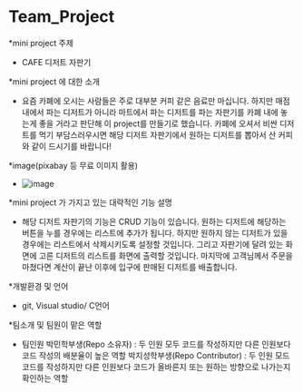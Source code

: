 # Team_Project
*mini project 주제
 - CAFE 디저트 자판기
 
*mini project 에 대한 소개
 - 요즘 카폐에 오시는 사람들은 주로 대부분 커피 같은 음료만 마십니다. 하지만 매점 내에서 파는 디저트가 아니라 마트에서 파는 디저트를 파는 
   자판기를 카폐 내에 놓는게 좋을 거라고 판단해 이 project를 만들기로 했습니다. 카폐에 오셔서 비싼 디저트를 먹기 부담스러우시면 해당 디저트 
   자판기에서 원하는 디저트를 뽑아서 산 커피와 같이 드시기를 바랍니다! 
 
*image(pixabay 등 무료 이미지 활용)
 - ![image](https://user-images.githubusercontent.com/103713184/166226434-baa21981-fb29-4cd0-bf74-ee60cb14fe5c.png)
 
*mini project 가 가지고 있는 대략적인 기능 설명
 - 해당 디저트 자판기의 기능은 CRUD 기능이 있습니다. 원하는 디저트에 해당하는 버튼을 누를 경우에는 리스트에 추가가 됩니다. 
   하지만 원하지 않는 디저트가 있을 경우에는 리스트에서 삭제시키도록 설정할 것입니다. 그리고 자판기에 달려 있는 화면에 
   고른 디저트의 리스트를 화면에 출력할 것입니다. 마지막에 고객님께서 주문을 마쳤다면 계산이 끝난 이후에 입구에 판매된 디저트를 배출합니다.
   
*개발환경 및 언어
 - git, Visual studio/ C언어
 
*팀소개 및 팀원이 맡은 역할
 - 팀인원
   박민학부생(Repo 소유자) : 두 인원 모두 코드를 작성하지만 다른 인원보다 코드 작성의 배분율이 높은 역할
   박지성학부생(Repo Contributor) : 두 인원 모드 코드를 작성하지만 다른 인원보다 코드가 올바른지 또는 원하는 방향으로 나가는지 확인하는 역할
